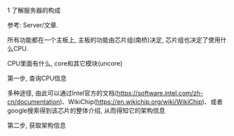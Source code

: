 

1 了解服务器的构成

参考: Server/文章. 

所有功能都在一个主板上, 主板的功能由芯片组(南桥)决定, 芯片组也决定了使用什么CPU.





CPU里面有什么, core和其它模块(uncore)

第一步, 查询CPU信息

多种途径, 由此可以通过Intel官方的文档(https://software.intel.com/zh-cn/documentation)、WikiChip(https://en.wikichip.org/wiki/WikiChip)、或者google搜索得到该芯片的整体介绍, 从而得知它的架构信息

第二步, 获取架构信息


